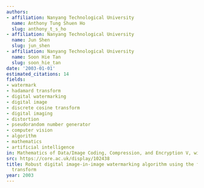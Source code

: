 ```yaml
---
authors:
- affiliation: Nanyang Technological University
  name: Anthony Tung Shuen Ho
  slug: anthony_t_s_ho
- affiliation: Nanyang Technological University
  name: Jun Shen
  slug: jun_shen
- affiliation: Nanyang Technological University
  name: Soon Hie Tan
  slug: soon_hie_tan
date: '2003-01-01'
estimated_citations: 14
fields:
- watermark
- hadamard transform
- digital watermarking
- digital image
- discrete cosine transform
- digital imaging
- distortion
- pseudorandom number generator
- computer vision
- algorithm
- mathematics
- artificial intelligence
in: Mathematics of Data/Image Coding, Compression, and Encryption V, with Applications
src: https://core.ac.uk/display/102438
title: Robust digital image-in-image watermarking algorithm using the fast Hadamard
  transform
year: 2003
---
```

